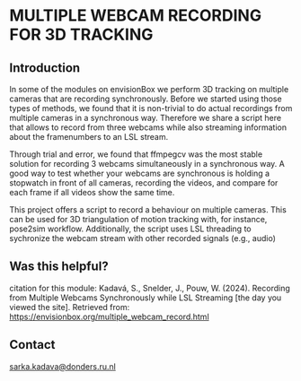 # MULTIPLE WEBCAM RECORDING FOR 3D TRACKING

## Introduction
In some of the modules on envisionBox we perform 3D tracking on multiple cameras that are recording synchronously. Before we started using those types of methods, we found that it is non-trivial to do actual recordings from multiple cameras in a synchronous way. Therefore we share a script here that allows to record from three webcams while also streaming information about the framenumbers to an LSL stream.

Through trial and error, we found that ffmpegcv was the most stable solution for recording 3 webcams simultaneously in a synchronous way. A good way to test whether your webcams are synchronous is holding a stopwatch in front of all cameras, recording the videos, and compare for each frame if all videos show the same time.

This project offers a script to record a behaviour on multiple cameras. This can be used for 3D triangulation of motion tracking with, for instance, pose2sim workflow. Additionally, the script uses LSL threading to sychronize the webcam stream with other recorded signals (e.g., audio)

## Was this helpful?
citation for this module: Kadavá, S., Snelder, J., Pouw, W. (2024). Recording from Multiple Webcams Synchronously while LSL Streaming [the day you viewed the site]. Retrieved from: https://envisionbox.org/multiple_webcam_record.html

## Contact
sarka.kadava@donders.ru.nl

